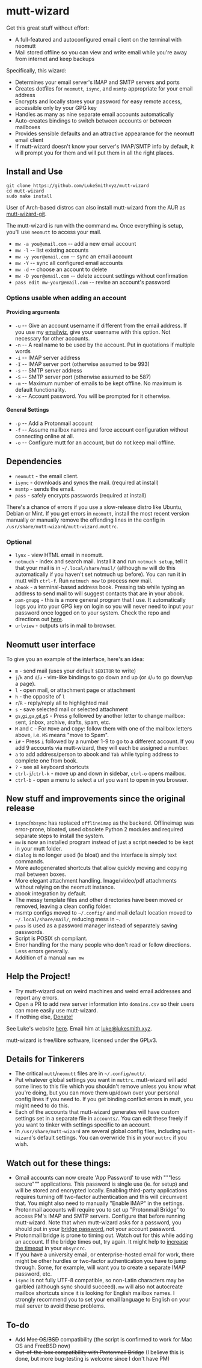 # mutt-wizard

Get this great stuff without effort:

- A full-featured and autoconfigured email client on the terminal with neomutt
- Mail stored offline so you can view and write email while you're away from internet and keep backups

Specifically, this wizard:

- Determines your email server's IMAP and SMTP servers and ports
- Creates dotfiles for `neomutt`, `isync`, and `msmtp` appropriate for your email address
- Encrypts and locally stores your password for easy remote access, accessible only by your GPG key
- Handles as many as nine separate email accounts automatically
- Auto-creates bindings to switch between accounts or between mailboxes
- Provides sensible defaults and an attractive appearance for the neomutt email client
- If mutt-wizard doesn't know your server's IMAP/SMTP info by default, it will prompt you for them and will put them in all the right places.

## Install and Use

```
git clone https://github.com/LukeSmithxyz/mutt-wizard
cd mutt-wizard
sudo make install
```

User of Arch-based distros can also install mutt-wizard from the AUR as [mutt-wizard-git](https://aur.archlinux.org/packages/mutt-wizard-git/).

The mutt-wizard is run with the command `mw`. Once everything is setup, you'll use `neomutt` to access your mail.

- `mw -a you@email.com` -- add a new email account
- `mw -l` -- list existing accounts
- `mw -y your@email.com` -- sync an email account
- `mw -Y` -- sync all configured email accounts
- `mw -d` -- choose an account to delete
- `mw -D your@email.com` -- delete account settings without confirmation
- `pass edit mw-your@email.com` -- revise an account's password

### Options usable when adding an account

#### Providing arguments

- `-u` -- Give an account username if different from the email address. If you use my [emailwiz](https://github.com/lukesmithxyz/emailwiz), give your username with this option. Not necessary for other accounts.
- `-n` -- A real name to be used by the account. Put in quotations if multiple words
- `-i` -- IMAP server address
- `-I` -- IMAP server port (otherwise assumed to be 993)
- `-s` -- SMTP server address
- `-S` -- SMTP server port (otherwise assumed to be 587)
- `-m` -- Maximum number of emails to be kept offline. No maximum is default functionality.
- `-x` -- Account password. You will be prompted for it otherwise.

#### General Settings

- `-p` -- Add a Protonmail account
- `-f` -- Assume mailbox names and force account configuration without connecting online at all.
- `-o` -- Configure mutt for an account, but do not keep mail offline.

## Dependencies

- `neomutt` - the email client.
- `isync` - downloads and syncs the mail. (required at install)
- `msmtp` - sends the email.
- `pass` - safely encrypts passwords (required at install)

There's a chance of errors if you use a slow-release distro like Ubuntu, Debian or Mint. If you get errors in `neomutt`, install the most recent version manually or manually remove the offending lines in the config in `/usr/share/mutt-wizard/mutt-wizard.muttrc`.

### Optional

- `lynx` - view HTML email in neomutt.
- `notmuch` - index and search mail. Install it and run `notmuch setup`, tell it that your mail is in `~/.local/share/mail/` (although `mw` will do this automatically if you haven't set notmuch up before). You can run it in mutt with `ctrl-f`. Run `notmuch new` to process new mail.
- `abook` - a terminal-based address book. Pressing tab while typing an address to send mail to will suggest contacts that are in your abook.
- `pam-gnupg` - this is a more general program that I use. It automatically logs you into your GPG key on login so you will never need to input your password once logged on to your system. Check the repo and directions out [here](https://github.com/cruegge/pam-gnupg).
- `urlview` - outputs urls in mail to browser.

## Neomutt user interface

To give you an example of the interface, here's an idea:

- `m` - send mail (uses your default `$EDITOR` to write)
- `j`/`k` and `d`/`u` - vim-like bindings to go down and up (or `d`/`u` to go down/up a page).
- `l` - open mail, or attachment page or attachment
- `h` - the opposite of `l`
- `r`/`R` - reply/reply all to highlighted mail
- `s` - save selected mail or selected attachment
- `gs`,`gi`,`ga`,`gd`,`gS` - Press `g` followed by another letter to change mailbox: `s`ent, `i`nbox, `a`rchive, `d`rafts, `S`pam, etc.
- `M` and `C` - For `M`ove and `C`opy: follow them with one of the mailbox letters above, i.e. `MS` means "move to Spam".
- `i#` - Press `i` followed by a number 1-9 to go to a different account. If you add 9 accounts via mutt-wizard, they will each be assigned a number.
- `a` to add address/person to abook and `Tab` while typing address to complete one from book.
- `?` - see all keyboard shortcuts
- `ctrl-j`/`ctrl-k` - move up and down in sidebar, `ctrl-o` opens mailbox.
- `ctrl-b` - open a menu to select a url you want to open in you browser.
## New stuff and improvements since the original release

- `isync`/`mbsync` has replaced `offlineimap` as the backend. Offlineimap was error-prone, bloated, used obsolete Python 2 modules and required separate steps to install the system.
- `mw` is now an installed program instead of just a script needed to be kept in your mutt folder.
- `dialog` is no longer used (le bloat) and the interface is simply text commands.
- More autogenerated shortcuts that allow quickly moving and copying mail between boxes.
- More elegant attachment handling. Image/video/pdf attachments without relying on the neomutt instance.
- abook integration by default.
- The messy template files and other directories have been moved or removed, leaving a clean config folder.
- msmtp configs moved to `~/.config/` and mail default location moved to `~/.local/share/mail/`, reducing mess in `~`.
- `pass` is used as a password manager instead of separately saving passwords.
- Script is POSIX sh compliant.
- Error handling for the many people who don't read or follow directions. Less errors generally.
- Addition of a manual `man mw`

## Help the Project!

- Try mutt-wizard out on weird machines and weird email addresses and report any errors.
- Open a PR to add new server information into `domains.csv` so their users can more easily use mutt-wizard.
- If nothing else, [Donate!](https://paypal.me/LukeMSmith)

See Luke's website [here](https://lukesmith.xyz). Email him at [luke@lukesmith.xyz](mailto:luke@lukesmith.xyz).

mutt-wizard is free/libre software, licensed under the GPLv3.

## Details for Tinkerers

- The critical `mutt`/`neomutt` files are in `~/.config/mutt/`.
- Put whatever global settings you want in `muttrc`. mutt-wizard will add some lines to this file which you shouldn't remove unless you know what you're doing, but you can move them up/down over your personal config lines if you need to. If you get binding conflict errors in mutt, you might need to do this.
- Each of the accounts that mutt-wizard generates will have custom settings set in a separate file in `accounts/`. You can edit these freely if you want to tinker with settings specific to an account.
- In `/usr/share/mutt-wizard` are several global config files, including `mutt-wizard`'s default settings. You can overwride this in your `muttrc` if you wish.

## Watch out for these things:
- Gmail accounts can now create 'App Password' to use with """less secure""" applications. This password is single use (ie. for setup) and will be stored and encrypted locally. Enabling third-party applications requires turning off two-factor authentication and this will circumvent that. You might also need to manually "Enable IMAP" in the settings.
- Protonmail accounts will require you to set up "Protonmail Bridge" to access PM's IMAP and SMTP servers. Configure that before running mutt-wizard. Note that when mutt-wizard asks for a password, you should put in your [bridge password](https://protonmail.com/bridge/thunderbird#3), not your account password.
- Protonmail bridge is prone to timing out. Watch out for this while adding an account. If the bridge times out, try again. It might help to [increase the timeout](https://protonmail.com/support/knowledge-base/thunderbird-connection-server-timed-error/) in your `mbsyncrc`.
- If you have a university email, or enterprise-hosted email for work, there might be other hurdles or two-factor authentication you have to jump through. Some, for example, will want you to create a separate IMAP password, etc.
 - `isync` is not fully UTF-8 compatible, so non-Latin characters may be garbled (although sync should succeed). `mw` will also not autocreate mailbox shortcuts since it is looking for English mailbox names. I strongly recommend you to set your email language to English on your mail server to avoid these problems.

## To-do

- Add ~~Mac OS~~/~~BSD~~ compatibility (the script is confirmed to work for Mac OS and FreeBSD now)
- ~~Out-of-the-box compatibility with Protonmail Bridge~~ (I believe this is done, but more bug-testing is welcome since I don't have PM)
